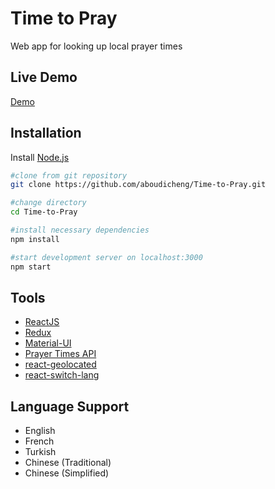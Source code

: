 
# Time to Pray
Web app for looking up local prayer times

## Live Demo
[Demo](https://aboudicheng.github.io/Time-to-Pray/)

## Installation
Install [Node.js](https://nodejs.org/en/)
```bash
#clone from git repository
git clone https://github.com/aboudicheng/Time-to-Pray.git

#change directory
cd Time-to-Pray

#install necessary dependencies
npm install

#start development server on localhost:3000
npm start
```

## Tools
* [ReactJS](https://reactjs.org/)
* [Redux](https://redux.js.org/)
* [Material-UI](https://material-ui.com/)
* [Prayer Times API](https://aladhan.com/prayer-times-api)
* [react-geolocated](https://github.com/no23reason/react-geolocated)
* [react-switch-lang](https://github.com/narinrit/react-switch-lang)

## Language Support
* English
* French
* Turkish
* Chinese (Traditional)
* Chinese (Simplified)
